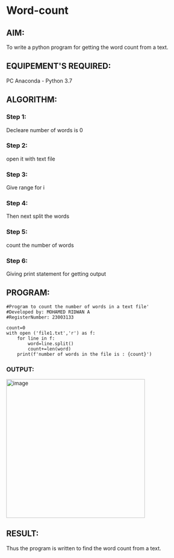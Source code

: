 # Word-count
## AIM:
To write a python program for getting the word count from a text.
## EQUIPEMENT'S REQUIRED: 
PC
Anaconda - Python 3.7
## ALGORITHM: 
### Step 1:
Decleare number of words is 0
### Step 2: 
open it with text file
### Step 3: 
Give range for i
### Step 4:  
Then next split the words
### Step 5: 
count the number of words
### Step 6: 
Giving print statement for getting output
## PROGRAM:
```
#Program to count the number of words in a text file'
#Developed by: MOHAMED RIDWAN A
#RegisterNumber: 23003133

count=0
with open ('file1.txt','r') as f:
    for line in f:
        word=line.split()
        count+=len(word)
    print(f'number of words in the file is : {count}')
```
### OUTPUT:
<img width="368" alt="image" src="https://github.com/MOHAMEDRIDWAN/Word-count/assets/146993368/ac462cd5-59e6-4010-9149-d1e35e9b92cc">



## RESULT:
Thus the program is written to find the word count from a text.
